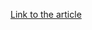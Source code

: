 [Link to the article](https://cybersecuritynews.com/threat-actors-attacking-cryptocurrency-and-blockchain-developers/)
